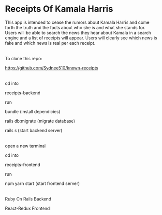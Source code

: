 <h1>Receipts Of Kamala Harris</h1>
This app is intended to cease the rumors about Kamala Harris and come forth the truth and the facts about who she is and what she stands for. Users will be able to search the news they hear about Kamala in a search engine and a list of receipts will appear. Users will clearly see which news is fake and which news is real per each receipt. 
<br><br><br>
To clone this repo:

https://github.com/Sydnee510/known-receipts
<br><br><br>
cd into 

receipts-backend

run 

bundle (install dependicies)

rails db:migrate (migrate database)

rails s (start backend server)
<br><br><br>
open a new terminal

cd into 

receipts-frontend

run 

npm yarn start (start frontend server)
<br><br><br>
Ruby On Rails Backend

React-Redux Frontend 
